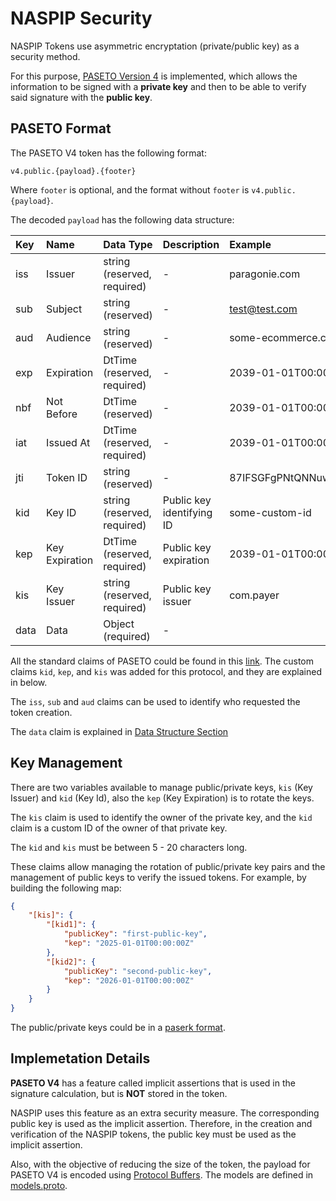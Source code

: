 # NASPIP Security

NASPIP Tokens use asymmetric encryptation (private/public key) as a security method.

For this purpose, [PASETO Version 4](https://github.com/paseto-standard/paseto-spec/blob/master/README.md) is implemented, which allows the information to be signed with a **private key** and then to be able to verify said signature with the **public key**.

## PASETO Format
The PASETO V4 token has the following format:

`v4.public.{payload}.{footer}`

Where `footer` is optional, and the format without `footer` is `v4.public.{payload}`.

The decoded `payload` has the following data structure:

| Key       | Name            | Data Type       | Description | Example|
|:----------|:----------------|:----------------|:-------------|:--------|
| iss       |  Issuer         | string (reserved, required) | -| paragonie.com|
| sub       |  Subject        | string (reserved)    |- |test@test.com|
| aud       |  Audience       | string (reserved)    |-|some-ecommerce.com|
| exp       |  Expiration     | DtTime (reserved, required)    |-|2039-01-01T00:00:00Z|
| nbf       |  Not Before     | DtTime (reserved)    |-|2039-01-01T00:00:00Z|
| iat       |  Issued At      | DtTime (reserved, required)    |-|2039-01-01T00:00:00Z|
| jti       |  Token ID       | string (reserved)    |-|87IFSGFgPNtQNNuw0AtuLttP|
| kid       |  Key ID         | string (reserved, required)    |Public key identifying ID|some-custom-id|
| kep       |  Key Expiration | DtTime (reserved, required)    |Public key expiration|2039-01-01T00:00:00Z|
| kis       |  Key Issuer     | string (reserved, required)    |Public key issuer|com.payer|
| data   |  Data           | Object (required)    | -||

All the standard claims of PASETO could be found in this [link](https://github.com/paseto-standard/paseto-spec/blob/master/README.md). The custom claims `kid`, `kep`, and `kis` was added for this protocol, and they are explained in below.

The `iss`, `sub` and `aud` claims can be used to identify who requested the token creation.

The `data` claim is explained in [Data Structure Section](./3.Data%20Structure.md)

## Key Management

There are two variables available to manage public/private keys, `kis` (Key Issuer) and `kid` (Key Id), also the `kep` (Key Expiration) is to rotate the keys.

The `kis` claim is used to identify the owner of the private key, and the `kid` claim is a custom ID of the owner of that private key.

The `kid` and `kis` must be between 5 - 20 characters long.

These claims allow managing the rotation of public/private key pairs and the management of public keys to verify the issued tokens. For example, by building the following map:

```json
{
    "[kis]": {
        "[kid1]": {
            "publicKey": "first-public-key",
            "kep": "2025-01-01T00:00:00Z"
        },
        "[kid2]": {
            "publicKey": "second-public-key",
            "kep": "2026-01-01T00:00:00Z"
        }
    }
}

```

The public/private keys could be in a [paserk format](https://github.com/paseto-standard/paserk).

## Implemetation Details

**PASETO V4** has a feature called implicit assertions that is used in the signature calculation, but is **NOT** stored in the token.

NASPIP uses this feature as an extra security measure. The corresponding public key is used as the implicit assertion. Therefore, in the creation and verification of the NASPIP tokens, the public key must be used as the implicit assertion.

Also, with the objective of reducing the size of the token, the payload for PASETO V4 is encoded using [Protocol Buffers](https://protobuf.dev/). The models are defined in [models.proto](./models.proto).
